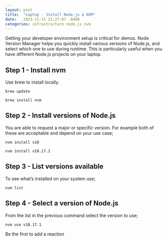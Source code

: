 ```yaml
---
layout: post
title:  "Laptop - Install Node.js & NVM"
date:   2023-11-15 21:27:07 -0400
categories: infrastructure node.js nvm
---
```

Getting your developer environment setup is critical for demos. Node Version Manager helps you quickly install various versions of Node.js, and select which one to use during runtime. This is particularly useful when you have different Node.js projects on your laptop.

## Step 1 - Install nvm

Use brew to install locally.

`brew update`

`brew install nvm`

## Step 2 - Install versions of Node.js

You are able to request a major or specific version. For example both of these are acceptable and depend on your use case;

`nvm install v18`

`nvm install v18.17.1`

## Step 3 - List versions available

To see what’s installed on your system use;

`nvm list`

## Step 4 - Select a version of Node.js

From the list in the previous command select the version to use;

`nvm use v18.17.1`

Be the first to add a reaction